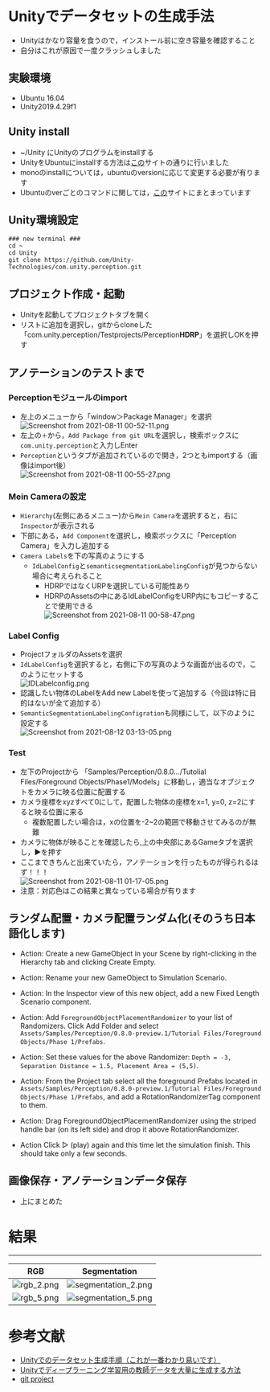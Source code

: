 # Unityでデータセットの生成手法
- Unityはかなり容量を食うので，インストール前に空き容量を確認すること
- 自分はこれが原因で一度クラッシュしました

## 実験環境
- Ubuntu 16.04
- Unity2019.4.29f1

## Unity install
- ~/Unity にUnityのプログラムをinstallする
- UnityをUbuntuにinstallする方法は[この](http://pineplanter.moo.jp/non-it-salaryman/2020/08/09/unity-ubuntu/)サイトの通りに行いました
- monoのinstallについては，ubuntuのversionに応じて変更する必要が有ります
- Ubuntuのverごとのコマンドに関しては，[この](https://www.mono-project.com/download/stable/#download-lin)サイトにまとまっています

## Unity環境設定
```
### new terminal ###
cd ~
cd Unity
git clone https://github.com/Unity-Technologies/com.unity.perception.git
```
## プロジェクト作成・起動
- Unityを起動してプロジェクトタブを開く
- リストに追加を選択し，gitからcloneした「com.unity.perception/Testprojects/Perception**HDRP**」を選択しOKを押す

## アノテーションのテストまで
### Perceptionモジュールのimport
- 左上のメニューから「window＞Package Manager」を選択</br>
![Screenshot from 2021-08-11 00-52-11.png](/attachment/6112a15015adcd006e425c8a)
- 左上の`＋`から，`Add Package from git URL`を選択し，検索ボックスに`com.unity.perception`と入力しEnter
- `Perception`というタブが追加されているので開き，2つともimportする（画像はimport後）</br>
![Screenshot from 2021-08-11 00-55-27.png](/attachment/6112a24f15adcd006e425c90)

### Mein Cameraの設定
- `Hierarchy`(左側にあるメニュー)から`Mein Camera`を選択すると，右に`Inspector`が表示される
- 下部にある，`Add Component`を選択し，検索ボックスに「Perception Camera」を入力し追加する
- `Camera Labels`を下の写真のようにする
   - `IdLabelConfig`と`semanticsegmentationLabelingConfig`が見つからない場合に考えられること
      - HDRPではなくURPを選択している可能性あり
      - HDRPのAssetsの中にあるIdLabelConfigをURP内にもコピーすることで使用できる</br>
![Screenshot from 2021-08-11 00-58-47.png](/attachment/6112a41615adcd006e425c95)

### Label Config
- ProjectフォルダのAssetsを選択
- `IdLabelConfig`を選択すると，右側に下の写真のような画面が出るので，このようにセットする</br>
![IDLabelconfig.png](/attachment/611414f015adcd006e425d35)
- 認識したい物体のLabelをAdd new Labelを使って追加する（今回は特に目的はないが全て追加する）
- `SemanticSegmentationLabelingConfigration`も同様にして，以下のように設定する</br>
![Screenshot from 2021-08-12 03-13-05.png](/attachment/6114158115adcd006e425d3a)

### Test
- 左下のProjectから</bn>
「Samples/Perception/0.8.0.../Tutolial Files/Foreground Objects/Phase1/Models」に移動し，適当なオブジェクトをカメラに映る位置に配置する
- カメラ座標をxyzすべて0にして，配置した物体の座標をx=1, y=0, z=2にすると映る位置に来る
   - 複数配置したい場合は，xの位置を-2~2の範囲で移動させてみるのが無難
- カメラに物体が映ることを確認したら,上の中央部にあるGameタブを選択し，▶を押す
- ここまできちんと出来ていたら，アノテーションを行ったものが得られるはず！！！</br>
![Screenshot from 2021-08-11 01-17-05.png](/attachment/6112a7e915adcd006e425c9f)
- 注意：対応色はこの結果と異なっている場合が有ります

## ランダム配置・カメラ配置ランダム化(そのうち日本語化します)
- Action: Create a new GameObject in your Scene by right-clicking in the Hierarchy tab and clicking Create Empty.
- Action: Rename your new GameObject to Simulation Scenario.
- Action: In the Inspector view of this new object, add a new Fixed Length Scenario component.

- Action: Add `ForegroundObjectPlacementRandomizer` to your list of Randomizers. Click Add Folder and select `Assets/Samples/Perception/0.8.0-preview.1/Tutorial Files/Foreground Objects/Phase 1/Prefabs`.
- Action: Set these values for the above Randomizer: `Depth = -3, Separation Distance = 1.5, Placement Area = (5,5)`.
- Action: From the Project tab select all the foreground Prefabs located in `Assets/Samples/Perception/0.8.0-preview.1/Tutorial Files/Foreground Objects/Phase 1/Prefabs`, and add a RotationRandomizerTag component to them.
- Action: Drag ForegroundObjectPlacementRandomizer using the striped handle bar (on its left side) and drop it above RotationRandomizer.
- Action Click ▷ (play) again and this time let the simulation finish. This should take only a few seconds.

## 画像保存・アノテーションデータ保存
- 上にまとめた


# 結果
----------------------
| RGB                                                | Segmentation                                                |
| -------------------------------------------------- | ----------------------------------------------------------- |
| ![rgb_2.png](/attachment/6114184e15adcd006e425d5f) | ![segmentation_2.png](/attachment/6114186215adcd006e425d67) |
| ![rgb_5.png](/attachment/6114187b15adcd006e425d71) | ![segmentation_5.png](/attachment/6114189815adcd006e425d7f) |

# 参考文献
- [Unityでのデータセット生成手順（これが一番わかり易いです）](https://github.com/Unity-Technologies/com.unity.perception/blob/master/com.unity.perception/Documentation~/Tutorial/Phase1.md)
- [Unityでディープラーニング学習用の教師データを大量に生成する方法](https://zenn.dev/karaage0703/articles/2d54b5c02dfe39)
- [git project](https://github.com/Unity-Technologies/com.unity.perception)
